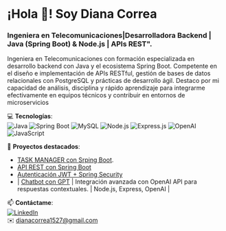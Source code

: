 # ¡Hola 👋! Soy Diana Correa  
### **Ingeniera en Telecomunicaciones|Desarrolladora Backend | Java (Spring Boot) & Node.js | APIs REST".**  

Ingeniera en Telecomunicaciones con formación especializada en desarrollo backend con Java y el ecosistema Spring Boot. Competente en el diseño e implementación de APIs RESTful, gestión de bases de datos relacionales con PostgreSQL y prácticas de desarrollo ágil. Destaco por mi capacidad de análisis, disciplina y rápido aprendizaje para integrarme efectivamente en equipos técnicos y contribuir en entornos de microservicios


💻 **Tecnologías**:  
![Java](https://img.shields.io/badge/Java-ED8B00?style=for-the-badge&logo=openjdk&logoColor=white)
![Spring Boot](https://img.shields.io/badge/Spring_Boot-6DB33F?style=for-the-badge&logo=spring&logoColor=white)
![MySQL](https://img.shields.io/badge/MySQL-4479A1?style=for-the-badge&logo=mysql&logoColor=white)
![Node.js](https://img.shields.io/badge/Node.js-339933?style=for-the-badge&logo=nodedotjs&logoColor=white)
![Express.js](https://img.shields.io/badge/Express.js-000000?style=for-the-badge&logo=express&logoColor=white)
![OpenAI](https://img.shields.io/badge/OpenAI-412991?style=for-the-badge&logo=openai&logoColor=white)
![JavaScript](https://img.shields.io/badge/JavaScript-F7DF1E?style=for-the-badge&logo=javascript&logoColor=black)


🔧 **Proyectos destacados**:  

- [ TASK MANAGER con Srping Boot](https://github.com/dianacorrea-1527/Task-manager-api).
- [API REST con Spring Boot](https://github.com/CarlosAriasLK/BusinessIntelligence)  
- [Autenticación JWT + Spring Security](https://github.com/CarlosAriasLK/BusinessIntelligence)
- | [Chatbot con GPT](https://github.com/dianacorrea-1527/chatBotGpt) | Integración avanzada con OpenAI API para respuestas contextuales. | Node.js, Express, OpenAI |  


📫 **Contáctame**:  
[![LinkedIn](https://img.shields.io/badge/LinkedIn-0077B5?style=for-the-badge&logo=linkedin&logoColor=white)](https://www.linkedin.com/in/diana-correa-7b58061b4/)  
✉️ dianacorrea1527@gmail.com
